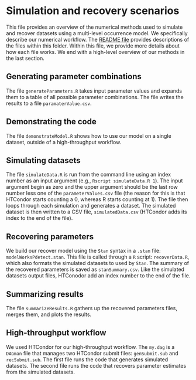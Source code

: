 # Simulation and recovery scenarios

This file provides an overview of the numerical methods used to simulate and recover datasets using a multi-level occurrence model. 
We specifically describe our numerical workflow. 
The [README file](../README.md) provides descriptions of the files within this folder.
Within this file, we provide more details about how each file works. 
We end with a high-level overview of our methods in the last section.

## Generating parameter combinations

The file `generateParameters.R` takes input parameter values and expands them to a table of all possible parameter combinations.
The file writes the results to a file `paramaterValue.csv`.

## Demonstrating the code

The file `demonstrateModel.R` shows how to use our model on a single dataset, outside of a high-throughput workflow. 

## Simulating datasets

The file `simulateData.R` is run from the command line using an index number as an input argument  (e.g., `Rscript simulateData.R 1`).
The input argument begin as zero and the upper argument should be the last row number less one of the `parameterValues.csv` file (the reason for this is that HTCondor starts counting a 0, whereas R starts counting at 1).
The file then loops through each simulation and generates a dataset.
The simulated dataset is then written to a CSV file, `simulatedData.csv` (HTCondor adds its index to the end of the file).

## Recovering parameters

We build our recover model using the `Stan` syntax in a `.stan` file: `modelWorksPdetect.stan`.
This file is called through a `R` script: `recoverData.R`, which also formats the simulated datasets to used by `Stan`.
The summary of the recovered parameters is saved as `stanSummary.csv`. 
Like the simulated datasets output files, HTConodor add an index number to the end of the file.

## Summarizing results

The file `summarizeResults.R` gathers up the recovered parameters files, merges them, and plots the results.

## High-throughput workflow

We used HTCondor for our high-throughput workflow.
The `my.dag` is a `DAGman` file that manages two HTCondor submit files: `genSubmit.sub` and `recSubmit.sub`.
The first file runs the code that generates simulated datasets.
The second file runs the code that recovers parameter estimates from the simulated datasets. 













